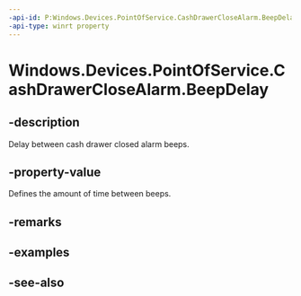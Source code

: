 ```yaml
---
-api-id: P:Windows.Devices.PointOfService.CashDrawerCloseAlarm.BeepDelay
-api-type: winrt property
---
```


<!-- Property syntax
public Windows.Foundation.TimeSpan BeepDelay { get;  set; }
-->

# Windows.Devices.PointOfService.CashDrawerCloseAlarm.BeepDelay

## -description
Delay between cash drawer closed alarm beeps.

## -property-value
Defines the amount of time between beeps.

## -remarks

## -examples

## -see-also
